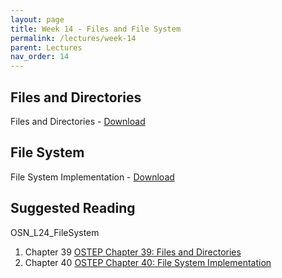 ```yaml
---
layout: page
title: Week 14 - Files and File System
permalink: /lectures/week-14
parent: Lectures
nav_order: 14
---
```


## Files and Directories 
Files and Directories - [Download](https://karthikv1392.github.io/cs3301_osn/slides/OSN_L23_Files_Directories.pdf)

## File System
File System Implementation - [Download](https://karthikv1392.github.io/cs3301_osn/slides/OSN_L24_FileSystem.pdf)

## Suggested Reading

OSN_L24_FileSystem
1. Chapter 39 [OSTEP Chapter 39: Files and Directories](https://pages.cs.wisc.edu/~remzi/OSTEP/file-intro.pdf)
2. Chapter 40 [OSTEP Chapter 40: File System Implementation](https://pages.cs.wisc.edu/~remzi/OSTEP/file-implementation.pdf)